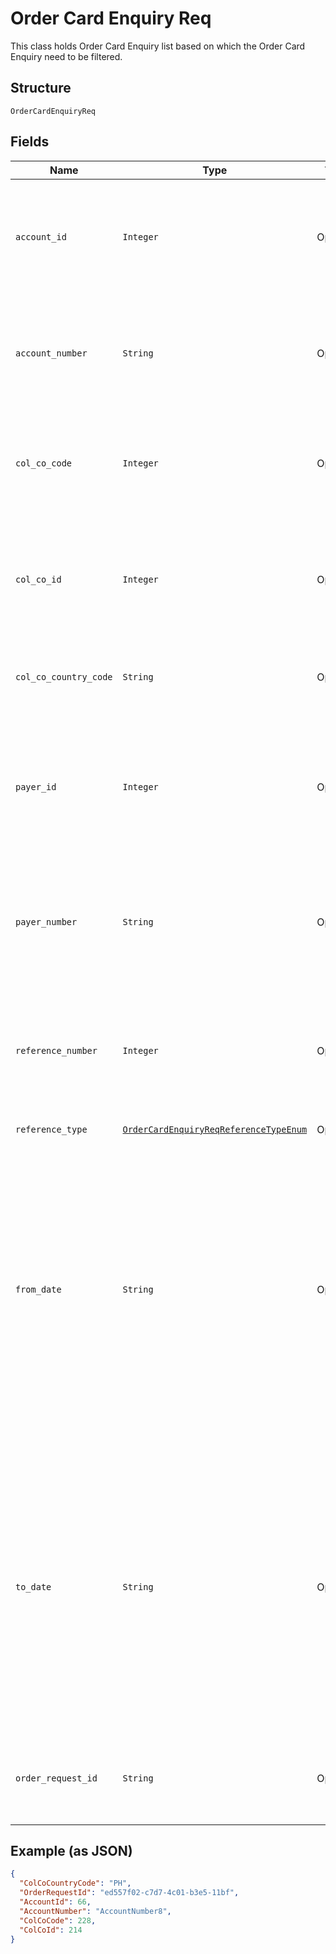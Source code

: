 
# Order Card Enquiry Req

This class holds Order Card Enquiry list based on which the Order Card Enquiry need to be filtered.

## Structure

`OrderCardEnquiryReq`

## Fields

| Name | Type | Tags | Description |
|  --- | --- | --- | --- |
| `account_id` | `Integer` | Optional | Account ID of the customer.<br/> Optional if AccountNumber is passed, else mandatory. <br/> This input is a search criterion, if given. |
| `account_number` | `String` | Optional | Account Number of the customer.<br/> Optional if AccountId is passed, else mandatory.<br/> This input is a search criterion, if given. |
| `col_co_code` | `Integer` | Optional | Collecting Company Code (Shell Code) of the selected payer. <br /><br>Optional – when ‘ReferenceNumber’ is provided.<br /> |
| `col_co_id` | `Integer` | Optional | Collecting Company Id (in ) of the selected payer. <br /><br>Optional – when ‘ReferenceNumber’ is provided. Else, either ‘ColCoId’ or ‘ColCoCode’ is mandatory.<br /> |
| `col_co_country_code` | `String` | Optional | ISO 3166 Alpha-2 Country Code for the customer and card owning country. |
| `payer_id` | `Integer` | Optional | Payer Id (i.e. Customer Id of the Payment Customer) of the selected payer.<br /><br>Optional – when ‘ReferenceNumber’ is provided. Else, either ‘PayerId’ or ‘PayerNumber’ is mandatory. |
| `payer_number` | `String` | Optional | Payer Number of the selected payer.<br /><br>Optional – when ‘ReferenceNumber’ is provided. Else, either ‘PayerId’ or ‘PayerNumber’ is mandatory. |
| `reference_number` | `Integer` | Optional | Reference number of the Card Order/ Bulk Card Order/ Order Card Request.<br /><br>Mandatory when ColCo and Payer fields are not provided. Else, optional. |
| `reference_type` | [`OrderCardEnquiryReqReferenceTypeEnum`](../../doc/models/order-card-enquiry-req-reference-type-enum.md) | Optional | - |
| `from_date` | `String` | Optional | Card Orders from Date/Time.<br /><br>Optional.<br /><br>Value should be with in last 7 days<br /><br>This field is ignored if ReferenceNumber is provided <br /><br>This field is optional when not provided and ReferenceNumber is null or empty then the value should be set to D-7(Where D is current date)<br /><br>Format: yyyyMMdd |
| `to_date` | `String` | Optional | Card Order to Date/Time<br /><br>Optional<br /><br>Value should be with in last 7 days<br /><br>This field is ignored if ReferenceNumber is provided <br /><br>This field is optional when not provided and ReferenceNumber is null or empty then the value should be set to current date<br /><br>Format: yyyyMMdd |
| `order_request_id` | `String` | Optional | Client provided Unique Id of the original Order Card request, the status of which is enquired by this API |

## Example (as JSON)

```json
{
  "ColCoCountryCode": "PH",
  "OrderRequestId": "ed557f02-c7d7-4c01-b3e5-11bf",
  "AccountId": 66,
  "AccountNumber": "AccountNumber8",
  "ColCoCode": 228,
  "ColCoId": 214
}
```

